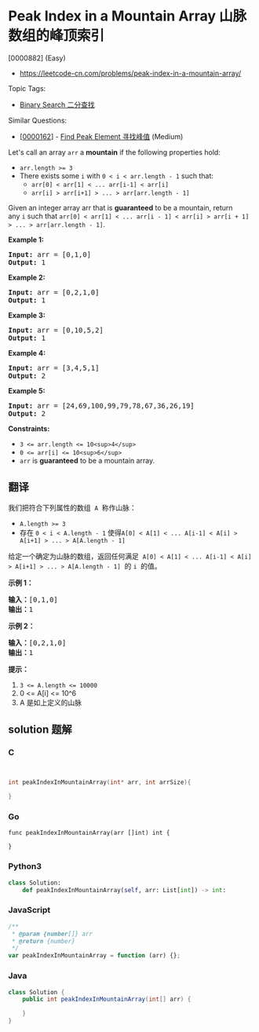 # Peak Index in a Mountain Array 山脉数组的峰顶索引

[0000882] (Easy)

- https://leetcode-cn.com/problems/peak-index-in-a-mountain-array/

Topic Tags:

- [Binary Search 二分查找](https://leetcode-cn.com/tag/binary-search/)

Similar Questions:

- [[0000162](https://leetcode-cn.com/problems/find-peak-element/)] - [Find Peak Element 寻找峰值](./0000162.find-peak-element.md) (Medium)

Let's call an array `arr` a **mountain** if the following properties hold:

- `arr.length >= 3`
- There exists some `i` with `0 < i < arr.length - 1` such that:
  - `arr[0] < arr[1] < ... arr[i-1] < arr[i]`
  - `arr[i] > arr[i+1] > ... > arr[arr.length - 1]`

Given an integer array arr that is **guaranteed** to be a mountain, return any `i` such that `arr[0] < arr[1] < ... arr[i - 1] < arr[i] > arr[i + 1] > ... > arr[arr.length - 1]`.

**Example 1:**

<pre><strong>Input:</strong> arr = [0,1,0]
<strong>Output:</strong> 1
</pre>

**Example 2:**

<pre><strong>Input:</strong> arr = [0,2,1,0]
<strong>Output:</strong> 1
</pre>

**Example 3:**

<pre><strong>Input:</strong> arr = [0,10,5,2]
<strong>Output:</strong> 1
</pre>

**Example 4:**

<pre><strong>Input:</strong> arr = [3,4,5,1]
<strong>Output:</strong> 2
</pre>

**Example 5:**

<pre><strong>Input:</strong> arr = [24,69,100,99,79,78,67,36,26,19]
<strong>Output:</strong> 2
</pre>

**Constraints:**

- `3 <= arr.length <= 10<sup>4</sup>`
- `0 <= arr[i] <= 10<sup>6</sup>`
- `arr` is **guaranteed** to be a mountain array.

## 翻译

我们把符合下列属性的数组  `A`  称作山脉：

- `A.length >= 3`
- 存在 `0 < i < A.length - 1` 使得`A[0] < A[1] < ... A[i-1] < A[i] > A[i+1] > ... > A[A.length - 1]`

给定一个确定为山脉的数组，返回任何满足  `A[0] < A[1] < ... A[i-1] < A[i] > A[i+1] > ... > A[A.length - 1]`  的 `i`  的值。

**示例 1：**

<pre><strong>输入：</strong>[0,1,0]
<strong>输出：</strong>1
</pre>

**示例 2：**

<pre><strong>输入：</strong>[0,2,1,0]
<strong>输出：</strong>1</pre>

**提示：**

1.  `3 <= A.length <= 10000`
2.  0 <= A\[i\] <= 10^6
3.  A 是如上定义的山脉

## solution 题解

### C

```c


int peakIndexInMountainArray(int* arr, int arrSize){

}
```

### Go

```golang
func peakIndexInMountainArray(arr []int) int {

}
```

### Python3

```python
class Solution:
    def peakIndexInMountainArray(self, arr: List[int]) -> int:
```

### JavaScript

```javascript
/**
 * @param {number[]} arr
 * @return {number}
 */
var peakIndexInMountainArray = function (arr) {};
```

### Java

```java
class Solution {
    public int peakIndexInMountainArray(int[] arr) {

    }
}
```
